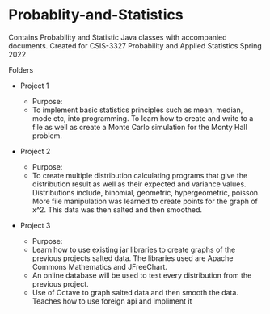 # Probablity-and-Statistics
Contains Probability and Statistic Java classes with accompanied documents.
Created for CSIS-3327 Probability and Applied Statistics Spring 2022

Folders
 - Project 1
    - Purpose:
    - To implement basic statistics principles such as mean, median, mode etc, into programming. 
      To learn how to create and write to a file as well as create a Monte Carlo simulation for the 
      Monty Hall problem.
                           
 - Project 2
    - Purpose:
    - To create multiple distribution calculating programs that give the distribution result as well as 
      their expected and variance values. Distributions include, binomial, geometric, hypergeometric, poisson.
      More file manipulation was learned to create points for the graph of x^2. This data was then salted and then smoothed.
      
 - Project 3
    - Purpose:
    - Learn how to use existing jar libraries to create graphs of the previous projects salted data. The libraries used are
      Apache Commons Mathematics and JFreeChart. 
    - An online database will be used to test every distribution from the previous
      project.
    - Use of Octave to graph salted data and then smooth the data. Teaches how to use foreign api and impliment it
      
